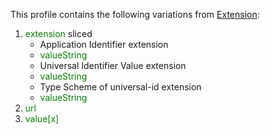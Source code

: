 This profile contains the following variations from [Extension](http://hl7.org/fhir/STU3/Extension):

1. <span style='color:green'> extension </span>  sliced
   * Application Identifier extension
   * <span style='color:green'> valueString </span> 
   * Universal Identifier Value extension
   * <span style='color:green'> valueString </span> 
   * Type Scheme of universal-id extension
   * <span style='color:green'> valueString </span> 
1. <span style='color:green'> url </span> 
1. <span style='color:green'> value[x] </span> 